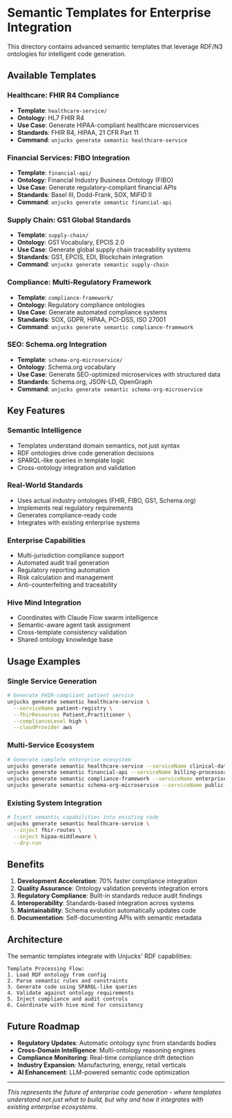 # Semantic Templates for Enterprise Integration

This directory contains advanced semantic templates that leverage RDF/N3 ontologies for intelligent code generation.

## Available Templates

### Healthcare: FHIR R4 Compliance
- **Template**: `healthcare-service/`
- **Ontology**: HL7 FHIR R4
- **Use Case**: Generate HIPAA-compliant healthcare microservices
- **Standards**: FHIR R4, HIPAA, 21 CFR Part 11
- **Command**: `unjucks generate semantic healthcare-service`

### Financial Services: FIBO Integration
- **Template**: `financial-api/`
- **Ontology**: Financial Industry Business Ontology (FIBO)
- **Use Case**: Generate regulatory-compliant financial APIs
- **Standards**: Basel III, Dodd-Frank, SOX, MiFID II
- **Command**: `unjucks generate semantic financial-api`

### Supply Chain: GS1 Global Standards
- **Template**: `supply-chain/`
- **Ontology**: GS1 Vocabulary, EPCIS 2.0
- **Use Case**: Generate global supply chain traceability systems
- **Standards**: GS1, EPCIS, EDI, Blockchain integration
- **Command**: `unjucks generate semantic supply-chain`

### Compliance: Multi-Regulatory Framework
- **Template**: `compliance-framework/`
- **Ontology**: Regulatory compliance ontologies
- **Use Case**: Generate automated compliance systems
- **Standards**: SOX, GDPR, HIPAA, PCI-DSS, ISO 27001
- **Command**: `unjucks generate semantic compliance-framework`

### SEO: Schema.org Integration
- **Template**: `schema-org-microservice/`
- **Ontology**: Schema.org vocabulary
- **Use Case**: Generate SEO-optimized microservices with structured data
- **Standards**: Schema.org, JSON-LD, OpenGraph
- **Command**: `unjucks generate semantic schema-org-microservice`

## Key Features

### Semantic Intelligence
- Templates understand domain semantics, not just syntax
- RDF ontologies drive code generation decisions
- SPARQL-like queries in template logic
- Cross-ontology integration and validation

### Real-World Standards
- Uses actual industry ontologies (FHIR, FIBO, GS1, Schema.org)
- Implements real regulatory requirements
- Generates compliance-ready code
- Integrates with existing enterprise systems

### Enterprise Capabilities
- Multi-jurisdiction compliance support
- Automated audit trail generation
- Regulatory reporting automation
- Risk calculation and management
- Anti-counterfeiting and traceability

### Hive Mind Integration
- Coordinates with Claude Flow swarm intelligence
- Semantic-aware agent task assignment
- Cross-template consistency validation
- Shared ontology knowledge base

## Usage Examples

### Single Service Generation
```bash
# Generate FHIR-compliant patient service
unjucks generate semantic healthcare-service \
  --serviceName patient-registry \
  --fhirResources Patient,Practitioner \
  --complianceLevel high \
  --cloudProvider aws
```

### Multi-Service Ecosystem
```bash
# Generate complete enterprise ecosystem
unjucks generate semantic healthcare-service --serviceName clinical-data
unjucks generate semantic financial-api --serviceName billing-processor  
unjucks generate semantic compliance-framework --serviceName enterprise-compliance
unjucks generate semantic schema-org-microservice --serviceName public-portal
```

### Existing System Integration
```bash
# Inject semantic capabilities into existing code
unjucks generate semantic healthcare-service \
  --inject fhir-routes \
  --inject hipaa-middleware \
  --dry-run
```

## Benefits

1. **Development Acceleration**: 70% faster compliance integration
2. **Quality Assurance**: Ontology validation prevents integration errors
3. **Regulatory Compliance**: Built-in standards reduce audit findings
4. **Interoperability**: Standards-based integration across systems
5. **Maintainability**: Schema evolution automatically updates code
6. **Documentation**: Self-documenting APIs with semantic metadata

## Architecture

The semantic templates integrate with Unjucks' RDF capabilities:

```
Template Processing Flow:
1. Load RDF ontology from config
2. Parse semantic rules and constraints
3. Generate code using SPARQL-like queries
4. Validate against ontology requirements
5. Inject compliance and audit controls
6. Coordinate with hive mind for consistency
```

## Future Roadmap

- **Regulatory Updates**: Automatic ontology sync from standards bodies
- **Cross-Domain Intelligence**: Multi-ontology reasoning engines
- **Compliance Monitoring**: Real-time compliance drift detection
- **Industry Expansion**: Manufacturing, energy, retail verticals
- **AI Enhancement**: LLM-powered semantic code optimization

---

*This represents the future of enterprise code generation - where templates understand not just what to build, but why and how it integrates with existing enterprise ecosystems.*